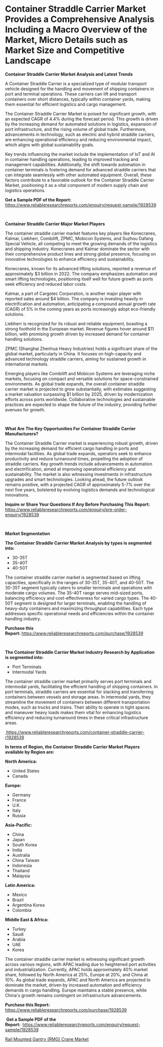 <p><h1>Container Straddle Carrier Market Provides a Comprehensive Analysis Including a Macro Overview of the Market, Micro Details such as Market Size and Competitive Landscape</h1></p><p><strong>Container Straddle Carrier Market Analysis and Latest Trends</strong></p>
<p><p>A Container Straddle Carrier is a specialized type of modular transport vehicle designed for the handling and movement of shipping containers in port and terminal operations. These carriers can lift and transport containers over short distances, typically within container yards, making them essential for efficient logistics and cargo management.</p><p>The Container Straddle Carrier Market is poised for significant growth, with an expected CAGR of 4.4% during the forecast period. This growth is driven by the increasing demand for automated solutions in logistics, expansion of port infrastructure, and the rising volume of global trade. Furthermore, advancements in technology, such as electric and hybrid straddle carriers, are enhancing operational efficiency and reducing environmental impact, which aligns with global sustainability goals.</p><p>Key trends influencing the market include the implementation of IoT and AI in container handling operations, leading to improved tracking and management capabilities. Additionally, the shift towards automation in container terminals is fostering demand for advanced straddle carriers that can integrate seamlessly with other automated equipment. Overall, these factors contribute to a favorable outlook for the Container Straddle Carrier Market, positioning it as a vital component of modern supply chain and logistics operations.</p></p>
<p><strong>Get a Sample PDF of the Report:&nbsp;</strong> <a href="https://www.reliableresearchreports.com/enquiry/request-sample/1928539?utm_campaign=38&utm_medium=2&utm_source=Github&utm_content=ia&utm_term=16012025&utm_id=container-straddle-carrier">https://www.reliableresearchreports.com/enquiry/request-sample/1928539</a></p>
<p>&nbsp;</p>
<p><strong>Container Straddle Carrier Major Market Players</strong></p>
<p><p>The container straddle carrier market features key players like Konecranes, Kalmar, Liebherr, Combilift, ZPMC, Mobicon Systems, and Suzhou Dafang Special Vehicle, all competing to meet the growing demands of the logistics and shipping industry. Konecranes and Kalmar dominate the sector with their comprehensive product lines and strong global presence, focusing on innovative technologies to enhance efficiency and sustainability.</p><p>Konecranes, known for its advanced lifting solutions, reported a revenue of approximately $3 billion in 2022. The company emphasizes automation and smart lifting technologies, positioning itself well for future growth as ports seek efficiency and reduced labor costs. </p><p>Kalmar, a part of Cargotec Corporation, is another major player with reported sales around $4 billion. The company is investing heavily in electrification and automation, anticipating a compound annual growth rate (CAGR) of 5% in the coming years as ports increasingly adopt eco-friendly solutions.</p><p>Liebherr is recognized for its robust and reliable equipment, boasting a strong foothold in the European market. Revenue figures hover around $11 billion, with promising growth driven by increased demand for container handling solutions.</p><p>ZPMC (Shanghai Zhenhua Heavy Industries) holds a significant share of the global market, particularly in China. It focuses on high-capacity and advanced technology straddle carriers, aiming for sustained growth in international markets.</p><p>Emerging players like Combilift and Mobicon Systems are leveraging niche markets, focusing on compact and versatile solutions for space-constrained environments. As global trade expands, the overall container straddle carrier market is projected to grow substantially, with estimates suggesting a market valuation surpassing $1 billion by 2025, driven by modernization efforts across ports worldwide. Collaborative technologies and sustainable practices are expected to shape the future of the industry, providing further avenues for growth.</p></p>
<p>&nbsp;</p>
<p><strong>What Are The Key Opportunities For Container Straddle Carrier Manufacturers?</strong></p>
<p><p>The Container Straddle Carrier market is experiencing robust growth, driven by the increasing demand for efficient cargo handling in ports and intermodal facilities. As global trade expands, operators seek to enhance productivity and reduce turnaround times, propelling the adoption of straddle carriers. Key growth trends include advancements in automation and electrification, aimed at improving operational efficiency and sustainability. The market is also witnessing investments in infrastructure upgrades and smart technologies. Looking ahead, the future outlook remains positive, with a projected CAGR of approximately 5-7% over the next five years, bolstered by evolving logistics demands and technological innovations.</p></p>
<p><strong>Inquire or Share Your Questions If Any Before Purchasing This Report:</strong> <a href="https://www.reliableresearchreports.com/enquiry/pre-order-enquiry/1928539?utm_campaign=38&utm_medium=2&utm_source=Github&utm_content=ia&utm_term=16012025&utm_id=container-straddle-carrier">https://www.reliableresearchreports.com/enquiry/pre-order-enquiry/1928539</a></p>
<p>&nbsp;</p>
<p><strong>Market Segmentation</strong></p>
<p><strong>The Container Straddle Carrier Market Analysis by types is segmented into:</strong></p>
<p><ul><li>30-35T</li><li>35-40T</li><li>40-50T</li></ul></p>
<p><p>The container straddle carrier market is segmented based on lifting capacities, specifically in the ranges of 30-35T, 35-40T, and 40-50T. The 30-35T segment typically caters to smaller terminals and operations with moderate cargo volumes. The 35-40T range serves mid-sized ports, balancing efficiency and cost-effectiveness for varied cargo types. The 40-50T segment is designed for larger terminals, enabling the handling of heavy-duty containers and maximizing throughput capabilities. Each type addresses specific operational needs and efficiencies within the container handling industry.</p></p>
<p><strong>Purchase this Report:&nbsp;</strong><a href="https://www.reliableresearchreports.com/purchase/1928539?utm_campaign=38&utm_medium=2&utm_source=Github&utm_content=ia&utm_term=16012025&utm_id=container-straddle-carrier">https://www.reliableresearchreports.com/purchase/1928539</a></p>
<p>&nbsp;</p>
<p><strong>The Container Straddle Carrier Market Industry Research by Application is segmented into:</strong></p>
<p><ul><li>Port Terminals</li><li>Intermodal Yards</li></ul></p>
<p><p>The container straddle carrier market primarily serves port terminals and intermodal yards, facilitating the efficient handling of shipping containers. In port terminals, straddle carriers are essential for stacking and transferring containers between vessels and storage areas. In intermodal yards, they streamline the movement of containers between different transportation modes, such as trucks and trains. Their ability to operate in tight spaces and maneuver heavy loads makes them vital for enhancing logistics efficiency and reducing turnaround times in these critical infrastructure areas.</p></p>
<p><a href="https://www.reliableresearchreports.com/container-straddle-carrier-r1928539?utm_campaign=38&utm_medium=2&utm_source=Github&utm_content=ia&utm_term=16012025&utm_id=container-straddle-carrier">&nbsp;https://www.reliableresearchreports.com/container-straddle-carrier-r1928539</a></p>
<p><strong>In terms of Region, the Container Straddle Carrier Market Players available by Region are:</strong></p>
<p>
    <p> <strong> North America: </strong>
        <ul>
            <li>United States</li>
            <li>Canada</li>
        </ul>
        </p> 
    <p> <strong> Europe: </strong>
        <ul>
            <li>Germany</li>
            <li>France</li>
            <li>U.K.</li>
            <li>Italy</li>
            <li>Russia</li>
        </ul>
        </p> 
    <p> <strong> Asia-Pacific: </strong>
        <ul>
            <li>China</li>
            <li>Japan</li>
            <li>South Korea</li>
            <li>India</li>
            <li>Australia</li>
            <li>China Taiwan</li>
            <li>Indonesia</li>
            <li>Thailand</li>
            <li>Malaysia</li>
        </ul>
        </p> 
    <p> <strong> Latin America: </strong>
        <ul>
            <li>Mexico</li>
            <li>Brazil</li>
            <li>Argentina Korea</li>
            <li>Colombia</li>
        </ul>
        </p> 
    <p> <strong> Middle East & Africa: </strong>
        <ul>
            <li>Turkey</li>
            <li>Saudi</li>
            <li>Arabia</li>
            <li>UAE</li>
            <li>Korea</li>
        </ul>
    </p>
    </p>
<p><p>The container straddle carrier market is witnessing significant growth across various regions, with APAC leading due to heightened port activities and industrialization. Currently, APAC holds approximately 40% market share, followed by North America at 25%, Europe at 20%, and China at 10%. As global trade expands, APAC and North America are projected to dominate the market, driven by increased automation and efficiency demands in cargo handling. Europe maintains a stable presence, while China's growth remains contingent on infrastructure advancements.</p></p>
<p><strong>Purchase this Report: </strong><a href="https://www.reliableresearchreports.com/purchase/1928539?utm_campaign=38&utm_medium=2&utm_source=Github&utm_content=ia&utm_term=16012025&utm_id=container-straddle-carrier">https://www.reliableresearchreports.com/purchase/1928539</a></p>
<p>&nbsp;<strong>Get a Sample PDF of the Report:&nbsp;&nbsp;</strong><a href="https://www.reliableresearchreports.com/enquiry/request-sample/1928539?utm_campaign=38&utm_medium=2&utm_source=Github&utm_content=ia&utm_term=16012025&utm_id=container-straddle-carrier">https://www.reliableresearchreports.com/enquiry/request-sample/1928539</a></p>
<p><strong></strong></p>
<p><p><a href="https://github.com/hartsockdonnette82/Market-Research-Report-List-1/blob/main/rail-mounted-gantry-rmg-crane-market.md?utm_campaign=38&utm_medium=2&utm_source=Github&utm_content=ia&utm_term=16012025&utm_id=container-straddle-carrier">Rail Mounted Gantry (RMG) Crane Market</a></p></p>